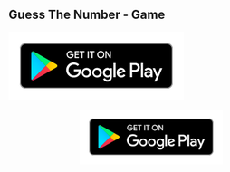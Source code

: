 ## Guess The Number - Game

[![PlayStore](https://github.com/mcontoor/Guess-The-Number-Game/blob/master/.github/playstore.svg)](https://play.google.com/store/apps/details?id=com.guessthenumbergame)

<p align="center">
<a href="https://play.google.com/store/apps/details?id=com.guessthenumbergame">
<img src="https://github.com/mcontoor/Guess-The-Number-Game/blob/master/.github/playstore.svg" width="50%">
<a>
</p>
